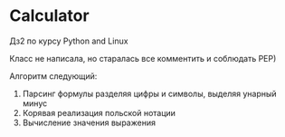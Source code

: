 # Calculator
Дз2 по курсу Python and Linux

Класс не написала, но старалась все комментить и соблюдать PEP)

Алгоритм следующий:
1. Парсинг формулы разделяя цифры и символы, выделяя унарный минус
2. Корявая реализация польской нотации
3. Вычисление значения выражения
